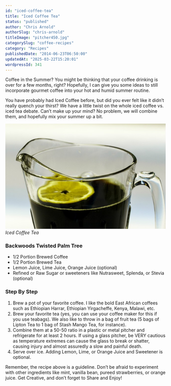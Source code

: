 ```yaml
---
id: "iced-coffee-tea"
title: "Iced Coffee Tea"
status: "published"
author: "Chris Arnold"
authorSlug: "chris-arnold"
titleImage: "pitcher450.jpg"
categorySlug: "coffee-recipes"
category: "Recipes"
publishedDate: "2014-06-23T06:50:00"
updatedAt: "2025-03-22T15:20:01"
wordpressId: 341
---
```


Coffee in the Summer? You might be thinking that your coffee drinking is over for a few months, right? Hopefully, I can give you some ideas to still incorporate gourmet coffee into your hot and humid summer routine.

You have probably had Iced Coffee before, but did you ever felt like it didn’t really quench your thirst? We have a little twist on the whole iced coffee vs. iced tea debate. Can’t make up your mind? No problem, we will combine them, and hopefully mix your summer up a bit.

![coffee-iced-tea](coffee-iced-tea-650x425.jpg)  
*Iced Coffee Tea*

### Backwoods Twisted Palm Tree

-   1/2 Portion Brewed Coffee
-   1/2 Portion Brewed Tea
-   Lemon Juice, Lime Juice, Orange Juice (optional)
-   Refined or Raw Sugar or sweeteners like Nutrasweet, Splenda, or Stevia (optional)

### Step By Step

1.  Brew a pot of your favorite coffee. I like the bold East African coffees such as Ethiopian Harrar, Ethiopian Yirgacheffe, Kenya, Malawi, etc.
2.  Brew your favorite tea (yes, you can use your coffee maker for this if you use teabags). We also like to throw in a bag of fruit tea (5 bags of Lipton Tea to 1 bag of Stash Mango Tea, for instance).
3.  Combine them at a 50-50 ratio in a plastic or metal pitcher and refrigerate for at least 2 hours. If using a glass pitcher, be VERY cautious as temperature extremes can cause the glass to break or shatter, causing injury and almost assuredly a slow and painful death.
4.  Serve over ice. Adding Lemon, Lime, or Orange Juice and Sweetener is optional.

Remember, the recipe above is a guideline. Don’t be afraid to experiment with other ingredients like mint, vanilla bean, pureed strawberries, or orange juice. Get Creative, and don’t forget to Share and Enjoy!